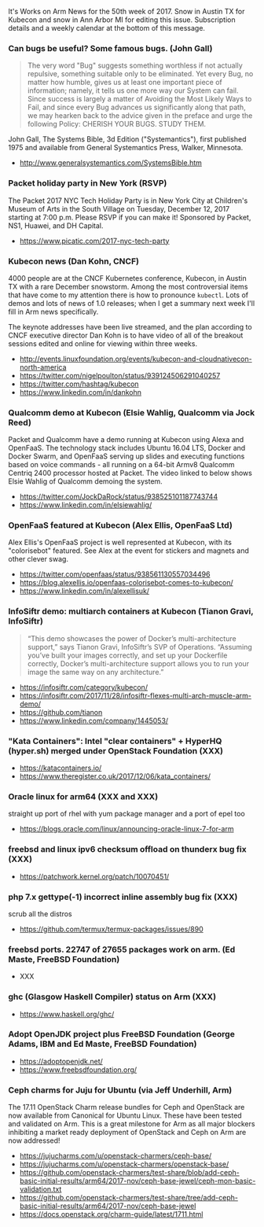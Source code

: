 It's Works on Arm News for the 50th week of 2017. Snow in 
Austin TX for Kubecon and snow in Ann Arbor MI for editing
this issue. Subscription details and a weekly calendar at
the bottom of this message.

### Can bugs be useful? Some famous bugs. (John Gall)

> The very word "Bug" suggests something worthless if not actually
repulsive, something suitable only to be eliminated. Yet every Bug, no
matter how humble, gives us at least one important piece of
information; namely, it tells us one more way our System can fail.
Since success is largely a matter of Avoiding the Most Likely Ways to
Fail, and since every Bug advances us significantly along that path, we
may hearken back to the advice given in the preface and urge the following
Policy: CHERISH YOUR BUGS. STUDY THEM.

John Gall, The Systems Bible, 3d Edition ("Systemantics"), first
published 1975 and available from General Systemantics Press, Walker, Minnesota.

* http://www.generalsystemantics.com/SystemsBible.htm

### Packet holiday party in New York (RSVP)

The Packet 2017 NYC Tech Holiday Party is in New York City at Children's Museum of Arts
in the South Village on Tuesday, December 12, 2017 starting at 7:00 p.m.
Please RSVP if you can make it! Sponsored by Packet, NS1, Huawei, and DH Capital.

* https://www.picatic.com/2017-nyc-tech-party

### Kubecon news (Dan Kohn, CNCF)

4000 people are at the CNCF Kubernetes conference, Kubecon, in Austin TX with
a rare December snowstorm. Among the most controversial items
that have come to my attention there is how to pronounce `kubectl`. Lots of
demos and lots of news of 1.0 releases; when I get a summary next week I'll
fill in Arm news specifically.

The keynote addresses have been live streamed, and the plan according to 
CNCF executive director Dan Kohn is to have video of all of the
breakout sessions edited and online for viewing within three weeks.

* http://events.linuxfoundation.org/events/kubecon-and-cloudnativecon-north-america
* https://twitter.com/nigelpoulton/status/939124506291040257
* https://twitter.com/hashtag/kubecon
* https://www.linkedin.com/in/dankohn

### Qualcomm demo at Kubecon (Elsie Wahlig, Qualcomm via Jock Reed)

Packet and Qualcomm have a demo running at Kubecon using
Alexa and OpenFaaS. The technology stack includes Ubuntu 16.04 LTS,
Docker and Docker Swarm, and OpenFaaS serving up slides and 
executing functions based on voice commands - all running on
a 64-bit Armv8 Qualcomm Centriq 2400 processor hosted at Packet.
The video linked to below shows Elsie Wahlig of Qualcomm demoing the system.

* https://twitter.com/JockDaRock/status/938525101187743744
* https://www.linkedin.com/in/elsiewahlig/

### OpenFaaS featured at Kubecon (Alex Ellis, OpenFaaS Ltd)

Alex Ellis's OpenFaaS project is well represented at Kubecon,
with its "colorisebot" featured. See Alex at the event for
stickers and magnets and other clever swag.

* https://twitter.com/openfaas/status/938561130557034496
* https://blog.alexellis.io/openfaas-colorisebot-comes-to-kubecon/
* https://www.linkedin.com/in/alexellisuk/

### InfoSiftr demo: multiarch containers at Kubecon (Tianon Gravi, InfoSiftr)

> “This demo showcases the power of Docker’s multi-architecture support,” says Tianon Gravi, InfoSiftr’s SVP of Operations. “Assuming you’ve built your images correctly, and set up your Dockerfile correctly, Docker’s multi-architecture support allows you to run your image the same way on any architecture.”

* https://infosiftr.com/category/kubecon/
* https://infosiftr.com/2017/11/28/infosiftr-flexes-multi-arch-muscle-arm-demo/
* https://github.com/tianon
* https://www.linkedin.com/company/1445053/

### "Kata Containers": Intel "clear containers" + HyperHQ (hyper.sh) merged under OpenStack Foundation (XXX)

* https://katacontainers.io/
* https://www.theregister.co.uk/2017/12/06/kata_containers/

### Oracle linux for arm64 (XXX and XXX)

straight up port of rhel with yum package manager and a port of epel too

* https://blogs.oracle.com/linux/announcing-oracle-linux-7-for-arm

### freebsd and linux ipv6 checksum offload on thunderx bug fix (XXX)

* https://patchwork.kernel.org/patch/10070451/

### php 7.x gettype(-1) incorrect inline assembly bug fix (XXX)

scrub all the distros

* https://github.com/termux/termux-packages/issues/890

### freebsd ports. 22747 of 27655 packages work on arm. (Ed Maste, FreeBSD Foundation)

* XXX

### ghc (Glasgow Haskell Compiler) status on Arm (XXX)

* https://www.haskell.org/ghc/

### Adopt OpenJDK project plus FreeBSD Foundation (George Adams, IBM and Ed Maste, FreeBSD Foundation)

* https://adoptopenjdk.net/
* https://www.freebsdfoundation.org/

### Ceph charms for Juju for Ubuntu (via Jeff Underhill, Arm)

The 17.11 OpenStack Charm release bundles for Ceph and OpenStack are now available from Canonical for Ubuntu Linux. These have been tested and validated on Arm. This is a great milestone for Arm as all major blockers inhibiting a market ready deployment of OpenStack and Ceph on Arm are now addressed!

* https://jujucharms.com/u/openstack-charmers/ceph-base/
* https://jujucharms.com/u/openstack-charmers/openstack-base/
* https://github.com/openstack-charmers/test-share/blob/add-ceph-basic-initial-results/arm64/2017-nov/ceph-base-jewel/ceph-mon-basic-validation.txt
* https://github.com/openstack-charmers/test-share/tree/add-ceph-basic-initial-results/arm64/2017-nov/ceph-base-jewel
* https://docs.openstack.org/charm-guide/latest/1711.html 


